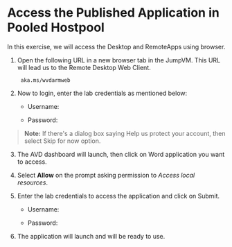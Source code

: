 # Access the Published Application in Pooled Hostpool

In this exercise, we will access the Desktop and RemoteApps using browser.

1. Open the following URL in a new browser tab in the JumpVM. This URL will lead us to the Remote Desktop Web Client.

        aka.ms/wvdarmweb


2. Now to login, enter the lab credentials as mentioned below:

   - Username: **<inject key="User 01" />**

   - Password: **<inject key="User Password" />**

>**Note:** If there's a dialog box saying Help us protect your account, then select Skip for now option.

3. The AVD dashboard will launch, then click on Word application you want to access.

4. Select **Allow** on the prompt asking permission to *Access local resources*.

5. Enter the lab credentials to access the application and click on Submit.

   - Username:

   - Password:

6. The application will launch and will be ready to use.
